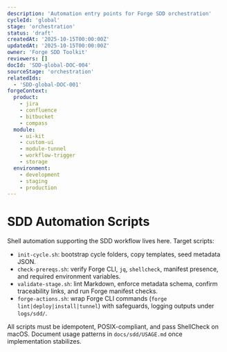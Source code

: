 ```yaml
---
description: 'Automation entry points for Forge SDD orchestration'
cycleId: 'global'
stage: 'orchestration'
status: 'draft'
createdAt: '2025-10-15T00:00:00Z'
updatedAt: '2025-10-15T00:00:00Z'
owner: 'Forge SDD Toolkit'
reviewers: []
docId: 'SDD-global-DOC-004'
sourceStage: 'orchestration'
relatedIds:
  - 'SDD-global-DOC-001'
forgeContext:
  product:
    - jira
    - confluence
    - bitbucket
    - compass
  module:
    - ui-kit
    - custom-ui
    - module-tunnel
    - workflow-trigger
    - storage
  environment:
    - development
    - staging
    - production
---
```


# SDD Automation Scripts

Shell automation supporting the SDD workflow lives here. Target scripts:

- `init-cycle.sh`: bootstrap cycle folders, copy templates, seed metadata JSON.
- `check-prereqs.sh`: verify Forge CLI, `jq`, `shellcheck`, manifest presence, and required environment variables.
- `validate-stage.sh`: lint Markdown, enforce metadata schema, confirm traceability links, and run Forge manifest checks.
- `forge-actions.sh`: wrap Forge CLI commands (`forge lint|deploy|install|tunnel`) with safeguards, logging outputs under `logs/sdd/`.

All scripts must be idempotent, POSIX-compliant, and pass ShellCheck on macOS. Document usage patterns in `docs/sdd/USAGE.md` once implementation stabilizes.
